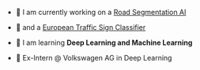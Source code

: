 - 🚗 I am currently working on a [Road Segmentation AI](https://github.com/n-rocher/RoadSegmentation)
- 🚧 and a [European Traffic Sign Classifier](https://github.com/n-rocher/TrafficSignRecognition)

- 🌱 I am learning **Deep Learning and Machine Learning**


- 🏫 Ex-Intern @ Volkswagen AG in Deep Learning
